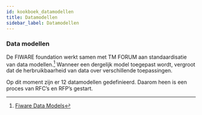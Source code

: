 ```yaml
---
id: kookboek_datamodellen
title: Datamodellen
sidebar_label: Datamodellen
---
```


### Data modellen
De FIWARE foundation werkt samen met TM FORUM aan standaardisatie van data modellen.[^1] Wanneer een dergelijk model toegepast wordt, vergroot dat de herbruikbaarheid van data over verschillende toepassingen.

Op dit moment zijn er 12 datamodellen gedefinieerd. Daarom heen is een proces van RFC’s en RFP’s gestart.

[^1]: [Fiware Data Models](https://www.fiware.org/developers/data-models/)
